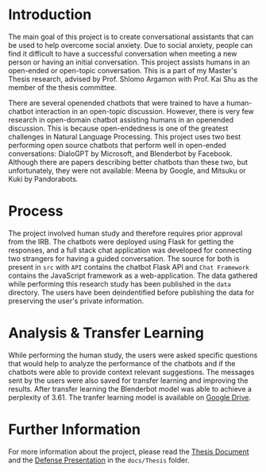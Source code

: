 # Introduction
The main goal of this project is to create conversational assistants that can be used to help overcome social anxiety. Due to social anxiety, people can find it difficult to have a successful conversation when meeting a new person or having an initial conversation. This project assists humans in an open-ended or open-topic conversation. This is a part of my Master's Thesis research, advised by Prof. Shlomo Argamon with Prof. Kai Shu as the member of the thesis committee.  
  
There are several openended chatbots that were trained to have a human-chatbot interaction in an open-topic discussion. However, there is very few research in open-domain chatbot assisting humans in an openended discussion. This is because open-endedness is one of the greatest challenges in Natural Language Processing. This project uses two best performing open source chatbots that perform well in open-ended conversations: DialoGPT by Microsoft, and Blenderbot by Facebook. Although there are papers describing better chatbots than these two, but unfortunately, they were not available: Meena by Google, and Mitsuku or Kuki by Pandorabots.  
  
# Process
The project involved human study and therefore requires prior approval from the IRB. The chatbots were deployed using Flask for getting the responses, and a full stack chat application was developed for connecting two strangers for having a guided conversation. The source for both is present in `src` with `API` contains the chatbot Flask API and `Chat Framework` contains the JavaScript framework as a web-application. The data gathered while performing this research study has been published in the `data` directory. The users have been deindentified before publishing the data for preserving the user's private information.

# Analysis & Transfer Learning
While performing the human study, the users were asked specific questions that would help to analyze the performance of the chatbots and if the chatbots were able to provide context relevant suggestions. The messages sent by the users were also saved for transfer learning and improving the results. After transfer learning the Blenderbot model was able to achieve a perplexity of 3.61. The tranfer learning model is available on [Google Drive](https://drive.google.com/drive/folders/1UZ23AgvcBep05oQuOxiaYdoNuhVdEVx9?usp=sharing).  
  
# Further Information
For more information about the project, please read the [Thesis Document](./docs/Thesis/Towards%20Assisting%20Human-Human%20Conversations.pdf) and the [Defense Presentation](./docs/Thesis/Defense%20Presentation.pdf) in the `docs/Thesis` folder.